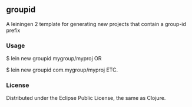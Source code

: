 ## groupid

A leiningen 2 template for generating new projects that contain a group-id prefix

### Usage

$ lein new groupid mygroup/myproj  OR

$ lein new groupid com.mygroup/myproj  ETC.

### License

Distributed under the Eclipse Public License, the same as Clojure.
